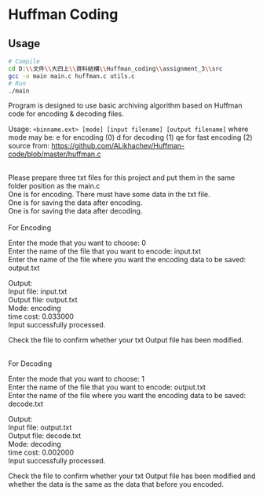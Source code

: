 # Huffman Coding

## Usage
```sh
# Compile
cd D:\\文件\\大四上\\資料結構\\Huffman_coding\\assignment_3\\src
gcc -o main main.c huffman.c utils.c 
# Run
./main
```

Program is designed to use basic archiving algorithm based on Huffman code for encoding & decoding files.

Usage: `<binname.ext> [mode] [input filename] [output filename]`
where mode may be:
                e for encoding (0)
                d for decoding (1)
                qe for fast encoding (2)
source from: https://github.com/ALikhachev/Huffman-code/blob/master/huffman.c

<br />
Please prepare three txt files for this project and put them in the same folder position as the main.c <br />
One is for encoding. There must have some data in the txt file. <br />
One is for saving the data after encoding. <br />
One is for saving the data after decoding. <br />

<br />
For Encoding<br />

Enter the mode that you want to choose: 0 <br />
Enter the name of the file that you want to encode: input.txt <br />
Enter the name of the file where you want the encoding data to be saved: output.txt <br />

Output: <br />
Input file: input.txt <br />
Output file: output.txt <br />
Mode: encoding <br />
time cost: 0.033000 <br />
Input successfully processed. <br />

Check the file to confirm whether your txt Output file has been modified. <br />

<br />
For Decoding<br />

Enter the mode that you want to choose: 1 <br />
Enter the name of the file that you want to encode: output.txt <br />
Enter the name of the file where you want the encoding data to be saved: decode.txt <br />

Output: <br />
Input file: output.txt <br />
Output file: decode.txt <br />
Mode: decoding <br />
time cost: 0.002000 <br />
Input successfully processed. <br />

Check the file to confirm whether your txt Output file has been modified and whether the data is the same as the data that before you encoded. <br />
<br />